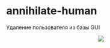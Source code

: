 # annihilate-human
Удаление пользователя из базы GUI

<p align="center"><img src="https://images-na.ssl-images-amazon.com/images/I/41STOUKE3oL.jpg"></p>

